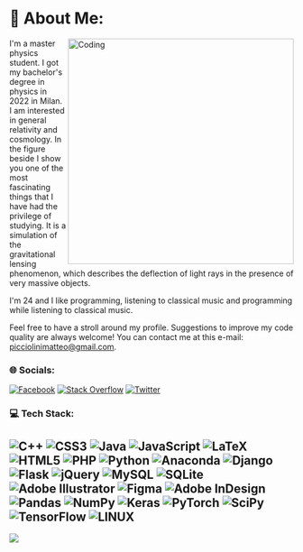 # 💫 About Me:
<img align="right" alt="Coding" width="400" src="https://upload.wikimedia.org/wikipedia/commons/0/03/Black_hole_lensing_web.gif?20070212213115">
I'm a master physics student.  I got my bachelor's degree in physics in 2022 in Milan. I am interested in general relativity and cosmology. 
In the figure beside I show you one of the most fascinating things that I have had the privilege of studying. It is a simulation of the gravitational lensing phenomenon, which describes the deflection of light rays in the presence of very massive objects.

I'm 24 and I like programming, listening to classical music and programming while listening to classical music.

Feel free to have a stroll around my profile. Suggestions to improve my code quality are always welcome! You can contact me at this e-mail: picciolinimatteo@gmail.com.



### 🌐 Socials:
[![Facebook](https://img.shields.io/badge/Facebook-%231877F2.svg?logo=Facebook&logoColor=white)](https://facebook.com/matteo.picciolini.3) [![Stack Overflow](https://img.shields.io/badge/-Stackoverflow-FE7A16?logo=stack-overflow&logoColor=white)](https://stackoverflow.com/users/8637008) [![Twitter](https://img.shields.io/badge/Twitter-%231DA1F2.svg?logo=Twitter&logoColor=white)](https://twitter.com/MatteiPiccioli3) 

### 💻 Tech Stack:
![C++](https://img.shields.io/badge/c++-%2300599C.svg?style=for-the-badge&logo=c%2B%2B&logoColor=white) ![CSS3](https://img.shields.io/badge/css3-%231572B6.svg?style=for-the-badge&logo=css3&logoColor=white) ![Java](https://img.shields.io/badge/java-%23ED8B00.svg?style=for-the-badge&logo=java&logoColor=white) ![JavaScript](https://img.shields.io/badge/javascript-%23323330.svg?style=for-the-badge&logo=javascript&logoColor=%23F7DF1E) ![LaTeX](https://img.shields.io/badge/latex-%23008080.svg?style=for-the-badge&logo=latex&logoColor=white) ![HTML5](https://img.shields.io/badge/html5-%23E34F26.svg?style=for-the-badge&logo=html5&logoColor=white) ![PHP](https://img.shields.io/badge/php-%23777BB4.svg?style=for-the-badge&logo=php&logoColor=white) ![Python](https://img.shields.io/badge/python-3670A0?style=for-the-badge&logo=python&logoColor=ffdd54) ![Anaconda](https://img.shields.io/badge/Anaconda-%2344A833.svg?style=for-the-badge&logo=anaconda&logoColor=white) ![Django](https://img.shields.io/badge/django-%23092E20.svg?style=for-the-badge&logo=django&logoColor=white) ![Flask](https://img.shields.io/badge/flask-%23000.svg?style=for-the-badge&logo=flask&logoColor=white) ![jQuery](https://img.shields.io/badge/jquery-%230769AD.svg?style=for-the-badge&logo=jquery&logoColor=white) ![MySQL](https://img.shields.io/badge/mysql-%2300f.svg?style=for-the-badge&logo=mysql&logoColor=white) ![SQLite](https://img.shields.io/badge/sqlite-%2307405e.svg?style=for-the-badge&logo=sqlite&logoColor=white) ![Adobe Illustrator](https://img.shields.io/badge/adobeillustrator-%23FF9A00.svg?style=for-the-badge&logo=adobeillustrator&logoColor=white) 	![Figma](https://img.shields.io/badge/figma-%23F24E1E.svg?style=for-the-badge&logo=figma&logoColor=white) ![Adobe InDesign](https://img.shields.io/badge/Adobe%20InDesign-49021F?style=for-the-badge&logo=adobeindesign&logoColor=white) ![Pandas](https://img.shields.io/badge/pandas-%23150458.svg?style=for-the-badge&logo=pandas&logoColor=white) ![NumPy](https://img.shields.io/badge/numpy-%23013243.svg?style=for-the-badge&logo=numpy&logoColor=white) ![Keras](https://img.shields.io/badge/Keras-%23D00000.svg?style=for-the-badge&logo=Keras&logoColor=white) ![PyTorch](https://img.shields.io/badge/PyTorch-%23EE4C2C.svg?style=for-the-badge&logo=PyTorch&logoColor=white) ![SciPy](https://img.shields.io/badge/SciPy-%230C55A5.svg?style=for-the-badge&logo=scipy&logoColor=%white) ![TensorFlow](https://img.shields.io/badge/TensorFlow-%23FF6F00.svg?style=for-the-badge&logo=TensorFlow&logoColor=white) ![LINUX](https://img.shields.io/badge/Linux-FCC624?style=for-the-badge&logo=linux&logoColor=black)
---
[![](https://visitcount.itsvg.in/api?id=matteopicciolini&icon=1&color=0)](https://visitcount.itsvg.in)

<!-- Proudly created with GPRM ( https://gprm.itsvg.in ) -->

